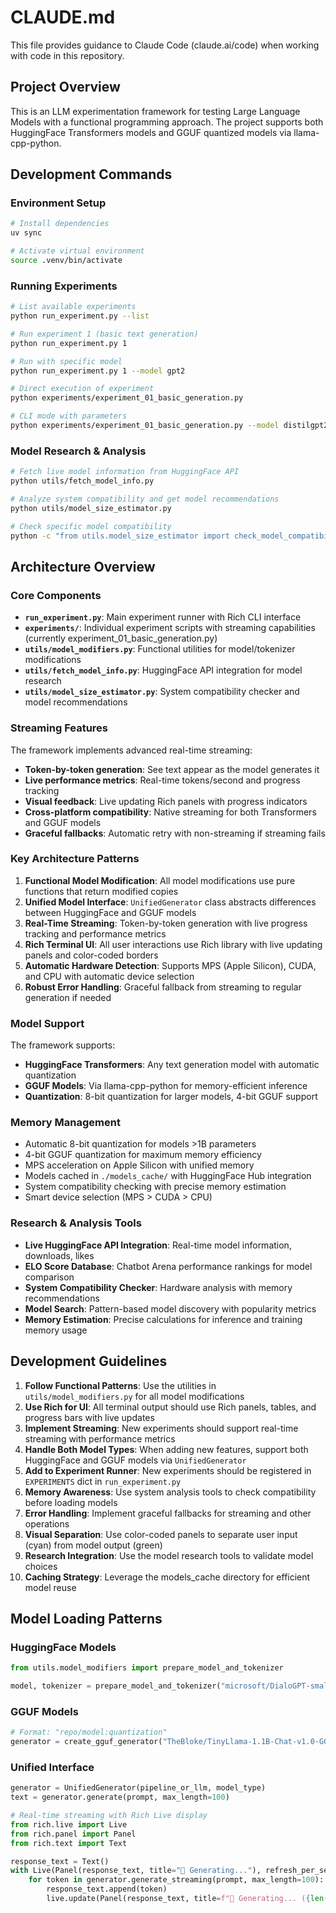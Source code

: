 # CLAUDE.md

This file provides guidance to Claude Code (claude.ai/code) when working with code in this repository.

## Project Overview

This is an LLM experimentation framework for testing Large Language Models with a functional programming approach. The project supports both HuggingFace Transformers models and GGUF quantized models via llama-cpp-python.

## Development Commands

### Environment Setup
```bash
# Install dependencies
uv sync

# Activate virtual environment
source .venv/bin/activate
```

### Running Experiments
```bash
# List available experiments
python run_experiment.py --list

# Run experiment 1 (basic text generation)
python run_experiment.py 1

# Run with specific model
python run_experiment.py 1 --model gpt2

# Direct execution of experiment
python experiments/experiment_01_basic_generation.py

# CLI mode with parameters
python experiments/experiment_01_basic_generation.py --model distilgpt2 --max-length 100
```

### Model Research & Analysis
```bash
# Fetch live model information from HuggingFace API
python utils/fetch_model_info.py

# Analyze system compatibility and get model recommendations  
python utils/model_size_estimator.py

# Check specific model compatibility
python -c "from utils.model_size_estimator import check_model_compatibility; print(check_model_compatibility('gpt2'))"
```

## Architecture Overview

### Core Components

- **`run_experiment.py`**: Main experiment runner with Rich CLI interface
- **`experiments/`**: Individual experiment scripts with streaming capabilities (currently experiment_01_basic_generation.py)
- **`utils/model_modifiers.py`**: Functional utilities for model/tokenizer modifications
- **`utils/fetch_model_info.py`**: HuggingFace API integration for model research
- **`utils/model_size_estimator.py`**: System compatibility checker and model recommendations

### Streaming Features

The framework implements advanced real-time streaming:
- **Token-by-token generation**: See text appear as the model generates it
- **Live performance metrics**: Real-time tokens/second and progress tracking
- **Visual feedback**: Live updating Rich panels with progress indicators
- **Cross-platform compatibility**: Native streaming for both Transformers and GGUF models
- **Graceful fallbacks**: Automatic retry with non-streaming if streaming fails

### Key Architecture Patterns

1. **Functional Model Modification**: All model modifications use pure functions that return modified copies
2. **Unified Model Interface**: `UnifiedGenerator` class abstracts differences between HuggingFace and GGUF models
3. **Real-Time Streaming**: Token-by-token generation with live progress tracking and performance metrics
4. **Rich Terminal UI**: All user interactions use Rich library with live updating panels and color-coded borders
5. **Automatic Hardware Detection**: Supports MPS (Apple Silicon), CUDA, and CPU with automatic device selection
6. **Robust Error Handling**: Graceful fallback from streaming to regular generation if needed

### Model Support

The framework supports:
- **HuggingFace Transformers**: Any text generation model with automatic quantization
- **GGUF Models**: Via llama-cpp-python for memory-efficient inference
- **Quantization**: 8-bit quantization for larger models, 4-bit GGUF support

### Memory Management

- Automatic 8-bit quantization for models >1B parameters
- 4-bit GGUF quantization for maximum memory efficiency
- MPS acceleration on Apple Silicon with unified memory
- Models cached in `./models_cache/` with HuggingFace Hub integration
- System compatibility checking with precise memory estimation
- Smart device selection (MPS > CUDA > CPU)

### Research & Analysis Tools

- **Live HuggingFace API Integration**: Real-time model information, downloads, likes
- **ELO Score Database**: Chatbot Arena performance rankings for model comparison
- **System Compatibility Checker**: Hardware analysis with memory recommendations
- **Model Search**: Pattern-based model discovery with popularity metrics
- **Memory Estimation**: Precise calculations for inference and training memory usage

## Development Guidelines

1. **Follow Functional Patterns**: Use the utilities in `utils/model_modifiers.py` for all model modifications
2. **Use Rich for UI**: All terminal output should use Rich panels, tables, and progress bars with live updates
3. **Implement Streaming**: New experiments should support real-time streaming with performance metrics
4. **Handle Both Model Types**: When adding new features, support both HuggingFace and GGUF models via `UnifiedGenerator`
5. **Add to Experiment Runner**: New experiments should be registered in `EXPERIMENTS` dict in `run_experiment.py`
6. **Memory Awareness**: Use system analysis tools to check compatibility before loading models
7. **Error Handling**: Implement graceful fallbacks for streaming and other operations
8. **Visual Separation**: Use color-coded panels to separate user input (cyan) from model output (green)
9. **Research Integration**: Use the model research tools to validate model choices
10. **Caching Strategy**: Leverage the models_cache directory for efficient model reuse

## Model Loading Patterns

### HuggingFace Models
```python
from utils.model_modifiers import prepare_model_and_tokenizer

model, tokenizer = prepare_model_and_tokenizer("microsoft/DialoGPT-small")
```

### GGUF Models
```python
# Format: "repo/model:quantization"
generator = create_gguf_generator("TheBloke/TinyLlama-1.1B-Chat-v1.0-GGUF:Q4_0")
```

### Unified Interface
```python
generator = UnifiedGenerator(pipeline_or_llm, model_type)
text = generator.generate(prompt, max_length=100)

# Real-time streaming with Rich Live display
from rich.live import Live
from rich.panel import Panel
from rich.text import Text

response_text = Text()
with Live(Panel(response_text, title="🤖 Generating..."), refresh_per_second=10) as live:
    for token in generator.generate_streaming(prompt, max_length=100):
        response_text.append(token)
        live.update(Panel(response_text, title=f"🤖 Generating... ({len(response_text)} tokens)"))
```